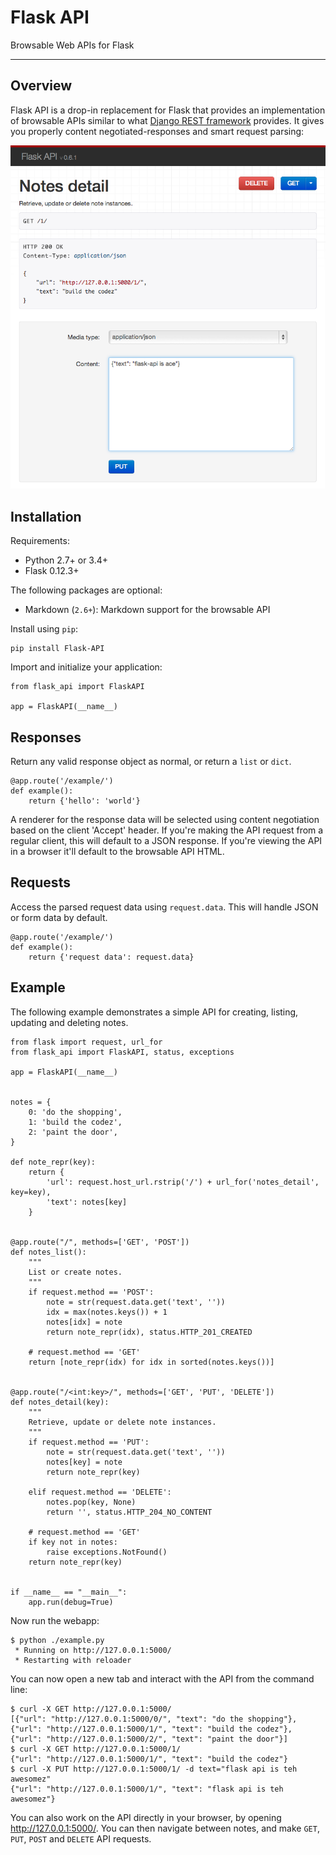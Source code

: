 # Flask API

Browsable Web APIs for Flask

---

## Overview

Flask API is a drop-in replacement for Flask that provides an implementation of browsable APIs similar to what [Django REST framework](http://www.django-rest-framework.org) provides. It gives you properly content negotiated-responses and smart request parsing:

![Screenshot](screenshot.png)

## Installation

Requirements:

* Python 2.7+ or 3.4+
* Flask 0.12.3+

The following packages are optional:

* Markdown (`2.6+`): Markdown support for the browsable API

Install using `pip`:

    pip install Flask-API

Import and initialize your application:

    from flask_api import FlaskAPI

    app = FlaskAPI(__name__)

## Responses

Return any valid response object as normal, or return a `list` or `dict`.

    @app.route('/example/')
    def example():
        return {'hello': 'world'}

A renderer for the response data will be selected using content negotiation based on the client 'Accept' header. If you're making the API request from a regular client, this will default to a JSON response. If you're viewing the API in a browser it'll default to the browsable API HTML. 

## Requests

Access the parsed request data using `request.data`.  This will handle JSON or form data by default.

    @app.route('/example/')
    def example():
        return {'request data': request.data}

## Example

The following example demonstrates a simple API for creating, listing, updating and deleting notes.

    from flask import request, url_for
    from flask_api import FlaskAPI, status, exceptions
    
    app = FlaskAPI(__name__)
    
    
    notes = {
        0: 'do the shopping',
        1: 'build the codez',
        2: 'paint the door',
    }
    
    def note_repr(key):
        return {
            'url': request.host_url.rstrip('/') + url_for('notes_detail', key=key),
            'text': notes[key]
        }
    
    
    @app.route("/", methods=['GET', 'POST'])
    def notes_list():
        """
        List or create notes.
        """
        if request.method == 'POST':
            note = str(request.data.get('text', ''))
            idx = max(notes.keys()) + 1
            notes[idx] = note
            return note_repr(idx), status.HTTP_201_CREATED
    
        # request.method == 'GET'
        return [note_repr(idx) for idx in sorted(notes.keys())]
    
    
    @app.route("/<int:key>/", methods=['GET', 'PUT', 'DELETE'])
    def notes_detail(key):
        """
        Retrieve, update or delete note instances.
        """
        if request.method == 'PUT':
            note = str(request.data.get('text', ''))
            notes[key] = note
            return note_repr(key)
    
        elif request.method == 'DELETE':
            notes.pop(key, None)
            return '', status.HTTP_204_NO_CONTENT
    
        # request.method == 'GET'
        if key not in notes:
            raise exceptions.NotFound()
        return note_repr(key)
    
    
    if __name__ == "__main__":
        app.run(debug=True)

Now run the webapp:

    $ python ./example.py
     * Running on http://127.0.0.1:5000/
     * Restarting with reloader

You can now open a new tab and interact with the API from the command line:

    $ curl -X GET http://127.0.0.1:5000/
    [{"url": "http://127.0.0.1:5000/0/", "text": "do the shopping"}, {"url": "http://127.0.0.1:5000/1/", "text": "build the codez"}, {"url": "http://127.0.0.1:5000/2/", "text": "paint the door"}]
    $ curl -X GET http://127.0.0.1:5000/1/
    {"url": "http://127.0.0.1:5000/1/", "text": "build the codez"}
    $ curl -X PUT http://127.0.0.1:5000/1/ -d text="flask api is teh awesomez"
    {"url": "http://127.0.0.1:5000/1/", "text": "flask api is teh awesomez"}

You can also work on the API directly in your browser, by opening <http://127.0.0.1:5000/>.  You can then navigate between notes, and make `GET`, `PUT`, `POST` and `DELETE` API requests.
